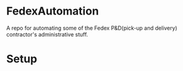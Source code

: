 # FedexAutomation
A repo for automating some of the Fedex P&amp;D(pick-up and delivery) contractor's administrative stuff.

# Setup

    
